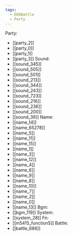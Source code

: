 ```yaml
---
tags:
  - ED6Battle
  - Party
---
```

Party:
- [[party_2]]
- [[party_0]]
- [[party_1]]
- [[party_3]]
Sound:
- [[sound_345]]
- [[sound_505]]
- [[sound_501]]
- [[sound_213]]
- [[sound_344]]
- [[sound_243]]
- [[sound_723]]
- [[sound_216]]
- [[sound_236]]
- [[sound_200]]
- [[sound_39]]
Name:
- [[name_14]]
- [[name_65278]]
- [[name_5]]
- [[name_11]]
- [[name_15]]
- [[name_1]]
- [[name_3]]
- [[name_12]]
- [[name_4]]
- [[name_6]]
- [[name_9]]
- [[name_8]]
- [[name_10]]
- [[name_7]]
- [[name_2]]
- [[name_0]]
- [[name_13]]
Bgm:
- [[bgm_119]]
System:
- [[system_28]]
Fn:
- [[m5415_function5]]
Battle:
- [[battle_686]]

